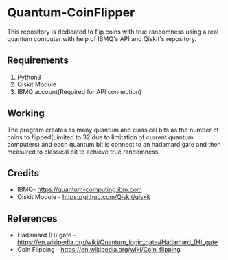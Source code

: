 # Quantum-CoinFlipper
This repository is dedicated to flip coins with true randomness using a real 
quantum computer with help of IBMQ's API and Qiskit's repository.
## Requirements
1. Python3
2. Qiskit Module
3. IBMQ account(Required for API connection)

## Working
The program creates as many quantum and classical bits as the number of coins
to flipped(Limited to 32 due to limitation of current quantum computers) and 
each quantum bit is connect to an hadamard gate and then measured to classical bit
to achieve true randomness.

## Credits
- IBMQ- https://quantum-computing.ibm.com
- Qiskit Module - https://github.com/Qiskit/qiskit

## References
- Hadamard (H) gate - https://en.wikipedia.org/wiki/Quantum_logic_gate#Hadamard_(H)_gate
- Coin Flipping - https://en.wikipedia.org/wiki/Coin_flipping





